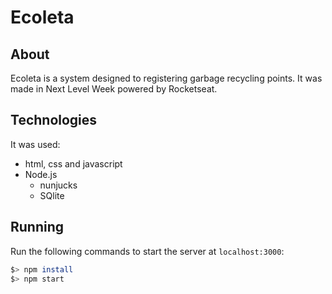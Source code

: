 # Ecoleta

## About

Ecoleta is a system designed to registering garbage recycling points. It was made in Next Level Week powered by Rocketseat.

## Technologies

It was used:

* html, css and javascript
* Node.js
  * nunjucks
  * SQlite

## Running

Run the following commands to start the server at `localhost:3000`:

```bash
$> npm install
$> npm start
```
